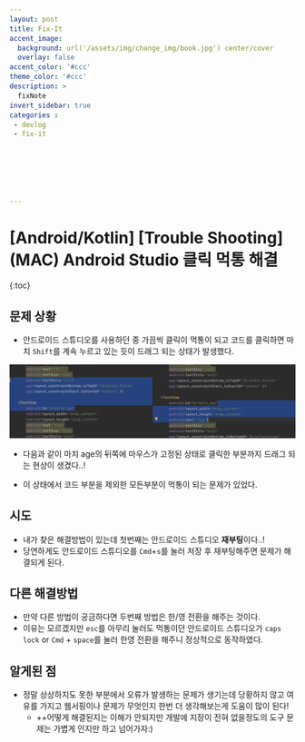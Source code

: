 ```yaml
---
layout: post
title: Fix-It
accent_image: 
  background: url('/assets/img/change_img/book.jpg') center/cover
  overlay: false
accent_color: '#ccc'
theme_color: '#ccc'
description: >
  fixNote
invert_sidebar: true
categories :
 - devlog
 - fix-it






---
```


# [Android/Kotlin] [Trouble Shooting] (MAC) Android Studio 클릭 먹통 해결

{:toc}

## 문제 상황

- 안드로이드 스튜디오를 사용하던 중 가끔씩 클릭이 먹통이 되고 코드를 클릭하면 마치 `Shift`를 계속 누르고 있는 듯이 드래그 되는 상태가 발생했다.

<img src ="../../../assets/img/blog/image-20230801162130650.png" width = "50%"><img src ="../../../assets/img/blog/image-20230801162149445.png" width = "50%">

- 다음과 같이 마치 age의 뒤쪽에 마우스가 고정된 상태로 클릭한 부분까지 드래그 되는 현상이 생겼다..!

- 이 상태에서 코드 부분을 제외한 모든부분이 먹통이 되는 문제가 있었다.



## 시도 

- 내가 찾은 해결방법이 있는데 첫번째는 안드로이드 스튜디오 **재부팅**이다..! 
- 당연하게도 안드로이드 스튜디오를 `Cmd`+`s`를 눌러 저장 후 재부팅해주면 문제가 해결되게 된다. 



## 다른 해결방법

- 만약 다른 방법이 궁금하다면 두번째 방법은 한/영 전환을 해주는 것이다.
- 이유는 모르겠지만 `esc`를 아무리 눌러도 먹통이던 안드로이드 스튜디오가
  `caps lock` or `Cmd` + `space`를 눌러 한영 전환을 해주니 정상적으로 동작하였다.



## 알게된 점

- 정말 상상하지도 못한 부분에서 오류가 발생하는 문제가 생기는데 당황하지 않고 여유를 가지고 웹서핑이나 문제가 무엇인지 한번 더 생각해보는게 도움이 많이 된다!
  - ++어떻게 해결된지는 이해가 안되지만 개발에 지장이 전혀 없을정도의 도구 문제는 가볍게 인지만 하고 넘어가자:) 